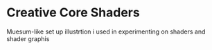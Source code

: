 # Creative Core Shaders
 Muesum-like set up illustrtion i used in experimenting on shaders and shader graphis
